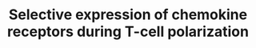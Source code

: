 ---
annotations:
- id: CL:0000084
  parent: native cell
  type: Cell Type Ontology
  value: T cell
- id: PW:0000829
  parent: signaling pathway
  type: Pathway Ontology
  value: chemokine mediated signaling pathway
authors:
- Laurent
- Fehrhart
- Mkutmon
citedin:
- link: PMC9154116
- link: PMC8891742
- link: PMC8751594
- link: PMC8083324
- link: PMC7889506
description: Selective expression of chemokine receptors during T-cell polarization.
  Pathway based on Biocarta pathway (M4047). https://cgap.nci.nih.gov/Pathways/BioCarta/h_nktPathway  The
  polarization of T cells into Th1 and Th2 cells is associated with their expression
  of subsets of chemokine receptors. While not being exposed to antigens, naïve T
  cells express CXCR4 and CCR7 receptors. TGF-beta van induce semi-naive T cells,
  that express a subset of CCR4 and CCR7 receptors. Th1 express CXCR3, CCR1, CCR2
  and CCR5 receptors, while Th2 express CCR2, CCR3 and CCR5. However these subsets
  are not absolute as there is overlap between the expression of receptor subsets
  and thus between Th1 and Th2 cells.
last-edited: 2019-03-14
organisms:
- Homo sapiens
redirect_from:
- /index.php/Pathway:WP4494
- /instance/WP4494
- /instance/WP4494_rr103559
revision: r103559
schema-jsonld:
- '@context': https://schema.org/
  '@id': https://wikipathways.github.io/pathways/WP4494.html
  '@type': Dataset
  creator:
    '@type': Organization
    name: WikiPathways
  description: Selective expression of chemokine receptors during T-cell polarization.
    Pathway based on Biocarta pathway (M4047). https://cgap.nci.nih.gov/Pathways/BioCarta/h_nktPathway  The
    polarization of T cells into Th1 and Th2 cells is associated with their expression
    of subsets of chemokine receptors. While not being exposed to antigens, naïve
    T cells express CXCR4 and CCR7 receptors. TGF-beta van induce semi-naive T cells,
    that express a subset of CCR4 and CCR7 receptors. Th1 express CXCR3, CCR1, CCR2
    and CCR5 receptors, while Th2 express CCR2, CCR3 and CCR5. However these subsets
    are not absolute as there is overlap between the expression of receptor subsets
    and thus between Th1 and Th2 cells.
  keywords:
  - CCL3
  - CCL4
  - CCR1
  - CCR2
  - CCR3
  - CCR4
  - CCR5
  - CCR7
  - CD28
  - CD4
  - CD40LG
  - CSF2
  - CXCR3
  - CXCR4
  - IFNG
  - IFNGR1
  - IFNGR2
  - IL12A
  - IL12B
  - IL12RB1
  - IL12RB2
  - IL18R1
  - IL2
  - IL4
  - IL4R
  - IL5
  - TGFB1
  - TGFB2
  - TGFB3
  license: CC0
  name: Selective expression of chemokine receptors during T-cell polarization
seo: CreativeWork
title: Selective expression of chemokine receptors during T-cell polarization
wpid: WP4494
---